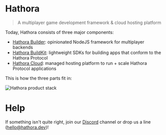 # Hathora

> A multiplayer game development framework & cloud hosting platform

Today, Hathora consists of three major components:

- [Hathora Builder](/builder/README.md): opinionated NodeJS framework for multiplayer backends
- [Hathora BuildKit](/buildkit/README.md): lightweight SDKs for building apps that conform to the Hathora Protocol
- [Hathora Cloud](/cloud/README.md): managed hosting platform to run + scale Hathora Protocol applications

This is how the three parts fit in:

![Hathora product stack](/statics/stack.png)

# Help

If something isn't quite right, join our [Discord](https://discord.com/invite/6nVdeCBffR) channel or drop us a line (hello@hathora.dev)!
